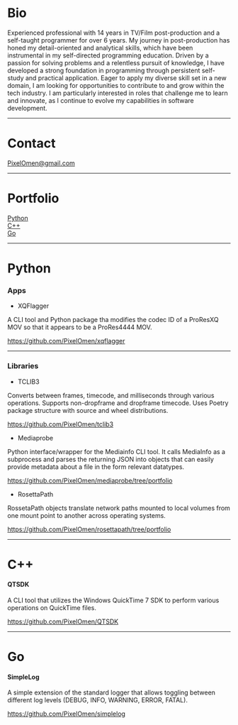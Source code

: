 # Bio

Experienced professional with 14 years in TV/Film post-production and a self-taught programmer for over 6 years. My journey in post-production has honed my detail-oriented and analytical skills, which have been instrumental in my self-directed programming education. Driven by a passion for solving problems and a relentless pursuit of knowledge, I have developed a strong foundation in programming through persistent self-study and practical application. Eager to apply my diverse skill set in a new domain, I am looking for opportunities to contribute to and grow within the tech industry. I am particularly interested in roles that challenge me to learn and innovate, as I continue to evolve my capabilities in software development.

___
# Contact
PixelOmen@gmail.com
___
# Portfolio

[Python](#python)<br>
[C++](#c)<br>
[Go](#go)<br>

___

# Python

### Apps

- XQFlagger

A CLI tool and Python package tha modifies the codec ID of a ProResXQ MOV so that it appears to be a ProRes4444 MOV.

https://github.com/PixelOmen/xqflagger

___
### Libraries

- TCLIB3

Converts between frames, timecode, and milliseconds through various operations. Supports non-dropframe and dropframe timecode. Uses Poetry package structure with source and wheel distributions.

https://github.com/PixelOmen/tclib3

- Mediaprobe

Python interface/wrapper for the Mediainfo CLI tool. It calls MediaInfo as a subprocess and parses the returning JSON into objects that can easily provide metadata about a file in the form relevant datatypes.

https://github.com/PixelOmen/mediaprobe/tree/portfolio

- RosettaPath

RossetaPath objects translate network paths mounted to local volumes from one mount point to another across operating systems.

https://github.com/PixelOmen/rosettapath/tree/portfolio<br>

___

# C++

#### QTSDK

A CLI tool that utilizes the Windows QuickTime 7 SDK to perform various operations on QuickTime files.

https://github.com/PixelOmen/QTSDK

___

# Go

#### SimpleLog

A simple extension of the standard logger that allows toggling between different log levels (DEBUG, INFO, WARNING, ERROR, FATAL).

https://github.com/PixelOmen/simplelog
